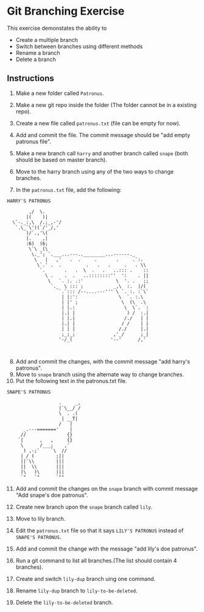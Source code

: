# Git Branching Exercise

This exercise demonstates the ability to

- Create a multiple branch
- Switch between branches using different methods
- Rename a branch
- Delete a branch

## Instructions

1. Make a new folder called `Patronus`.

2. Make a new git repo inside the folder (The folder cannot be in a existing repo).

3. Create a new file called `patronus.txt` (file can be empty for now).

4. Add and commit the file. The commit message should be "add empty patronus file".

5. Make a new branch call `harry` and another branch called `snape` (both should be based on master branch).

6. Move to the harry branch using any of the two ways to change branches.

7. In the `patronus.txt` file, add the following:

```
HARRY'S PATRONUS

        ,/  \.
       |(    )|
  \`-._:,\  /.;_,-'/
   `.\_`\')(`/'_/,'
       )/`.,'\(
       |.    ,|
       :6)  (6;
        \`\ _(\
         \._'; `.___...---..________...------._
          \   |   ,'   .  .     .       .     .`:.
           \`.' .  .         .   .   .     .   . \\
            `.       .   .  \  .   .   ..::: .    ::
              \ .    .  .   ..::::::::''  ':    . ||
               \   `. :. .:'            \  '. .   ;;
                `._  \ ::: ;           _,\  :.  |/(
                   `.`::: /--....---''' \ `. :. :`\`
                    | |:':               \  `. :.\
                    | |' ;                \  (\  .\
                    | |.:                  \  \`.  :
                    |.| |                   ) /  :.|
                    | |.|                  /./   | |
                    |.| |                 / /    | |
                    | | |                /./     |.|
                    ;_;_;              ,'_/      ;_|
                   '-/_(              '--'      /,'



```

8. Add and commit the changes, with the commit message "add harry's patronus".
9. Move to `snape` branch using the alternate way to change branches.
10. Put the following text in the patronus.txt file.

```
SNAPE'S PATRONUS

                   .     _,
                   |`\__/ /
                   \  . .(
                    | __T|
                   /   |
      _.---======='    |
     //               {}
    `|      ,   ,     {}
     \      /___;    ,'
      ) ,-;`    `\  //
     | / (        ;||
     ||`\\        |||
     ||  \\       |||
     )\   )\      )||
     `"   `"      `""

```

11. Add and commit the changes on the `snape` branch with commit message "Add snape's doe patronus".

12. Create new branch upon the `snape` branch called `lily`.

13. Move to lily branch.

14. Edit the `patronus.txt` file so that it says `LILY'S PATRONUS` instead of `SNAPE'S PATRONUS`.

15. Add and commit the change with the message "add lily's doe patronus".

16. Run a git command to list all branches.(The list should contain 4 branches).

17. Create and switch `lily-dup` branch uing one command.

18. Rename `lily-dup` branch to `lily-to-be-deleted`.

19. Delete the `lily-to-be-deleted` branch.
